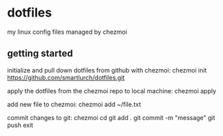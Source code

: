 # dotfiles
my linux config files managed by chezmoi

## getting started

initialize and pull down dotfiles from github with chezmoi:
    chezmoi init https://github.com/smartlurch/dotfiles.git

apply the dotfiles from the chezmoi repo to local machine:
    chezmoi apply

add new file to chezmoi:
    chezmoi add ~/file.txt

commit changes to git:
    chezmoi cd
    git add .
    git commit -m "message"
    git push
    exit





